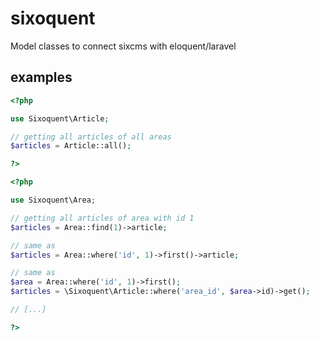# sixoquent
Model classes to connect sixcms with eloquent/laravel

## examples

~~~php
<?php

use Sixoquent\Article;

// getting all articles of all areas
$articles = Article::all();

?>
~~~

~~~php
<?php

use Sixoquent\Area;

// getting all articles of area with id 1
$articles = Area::find(1)->article;

// same as
$articles = Area::where('id', 1)->first()->article;

// same as
$area = Area::where('id', 1)->first();
$articles = \Sixoquent\Article::where('area_id', $area->id)->get();

// [...]

?>
~~~

